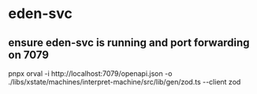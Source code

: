 # eden-svc

## ensure eden-svc is running and port forwarding on 7079

pnpx orval -i http://localhost:7079/openapi.json -o ./libs/xstate/machines/interpret-machine/src/lib/gen/zod.ts --client zod